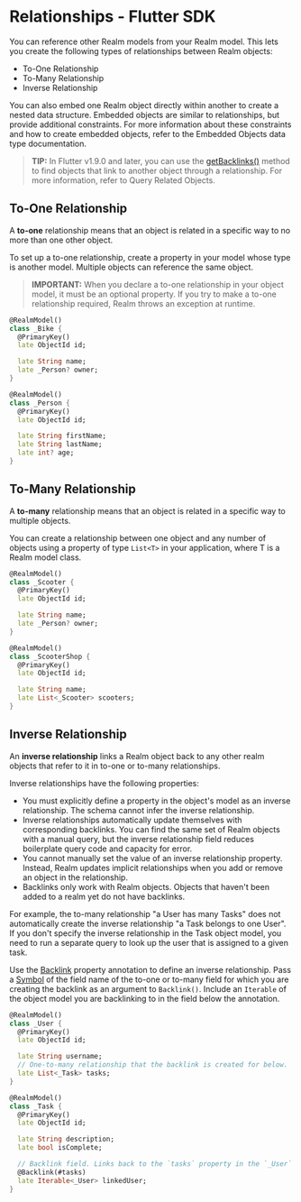 # Relationships - Flutter SDK
You can reference other Realm models from your Realm model.
This lets you create the following types of relationships between Realm objects:

- To-One Relationship
- To-Many Relationship
- Inverse Relationship

You can also embed one Realm object directly within another to create a nested data structure.
Embedded objects are similar to relationships, but provide additional constraints.
For more information about these constraints and how to create embedded objects,
refer to the Embedded Objects data type documentation.

> **TIP:**
> In Flutter v1.9.0 and later, you can use the
> [getBacklinks()](https://pub.dev/documentation/realm/latest/realm/RealmObjectBase/getBacklinks.html) method to find objects that link to another object through a relationship.
> For more information, refer to Query Related Objects.
>

## To-One Relationship
A **to-one** relationship means that an object is related in a specific
way to no more than one other object.

To set up a to-one relationship, create a property in your model whose type
is another model. Multiple objects can reference the same object.

> **IMPORTANT:**
> When you declare a to-one relationship in your object model, it must
> be an optional property. If you try to make a to-one relationship
> required, Realm throws an exception at runtime.
>

```dart
@RealmModel()
class _Bike {
  @PrimaryKey()
  late ObjectId id;

  late String name;
  late _Person? owner;
}

@RealmModel()
class _Person {
  @PrimaryKey()
  late ObjectId id;

  late String firstName;
  late String lastName;
  late int? age;
}
```

## To-Many Relationship
A **to-many** relationship means that an object is related in a specific
way to multiple objects.

You can create a relationship between one object and any number of objects
using a property of type `List<T>` in your application, where T is a Realm model class.

```dart
@RealmModel()
class _Scooter {
  @PrimaryKey()
  late ObjectId id;

  late String name;
  late _Person? owner;
}

@RealmModel()
class _ScooterShop {
  @PrimaryKey()
  late ObjectId id;

  late String name;
  late List<_Scooter> scooters;
}
```

## Inverse Relationship
An **inverse relationship** links a Realm object back to any other realm objects
that refer to it in to-one or to-many relationships.

Inverse relationships have the following properties:

- You must explicitly define a property in the object's model as an inverse relationship.
The schema cannot infer the inverse relationship.
- Inverse relationships automatically update themselves with corresponding backlinks.
You can find the same set of Realm objects with a manual query,
but the inverse relationship field reduces boilerplate query code and capacity for error.
- You cannot manually set the value of an inverse relationship property.
Instead, Realm updates implicit relationships when you add or remove
an object in the relationship.
- Backlinks only work with Realm objects. Objects that haven't been added to a
realm yet do not have backlinks.

For example, the to-many relationship "a User has many Tasks" does not
automatically create the inverse relationship "a Task belongs to one User".
If you don't specify the inverse relationship in the Task object model, you need to
run a separate query to look up the user that is assigned to a given task.

Use the [Backlink](https://pub.dev/documentation/realm_common/latest/realm_common/Backlink-class.html)
property annotation to define an inverse relationship.
Pass a [Symbol](https://api.dart.dev/stable/2.18.4/dart-core/Symbol/Symbol.html)
of the field name of the to-one or to-many field for which you are creating the backlink
as an argument to `Backlink()`. Include an `Iterable` of the object model
you are backlinking to in the field below the annotation.

```dart
@RealmModel()
class _User {
  @PrimaryKey()
  late ObjectId id;

  late String username;
  // One-to-many relationship that the backlink is created for below.
  late List<_Task> tasks;
}

@RealmModel()
class _Task {
  @PrimaryKey()
  late ObjectId id;

  late String description;
  late bool isComplete;

  // Backlink field. Links back to the `tasks` property in the `_User` model.
  @Backlink(#tasks)
  late Iterable<_User> linkedUser;
}
```

